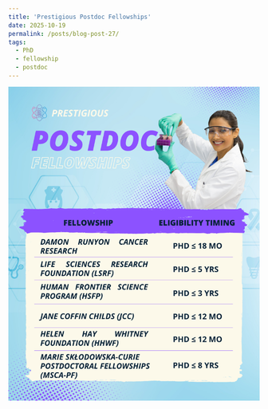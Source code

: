 ```yaml
---
title: 'Prestigious Postdoc Fellowships'
date: 2025-10-19
permalink: /posts/blog-post-27/
tags:
  - PhD
  - fellowship
  - postdoc
---
```


![](/images/posts/postdoc2.png)
